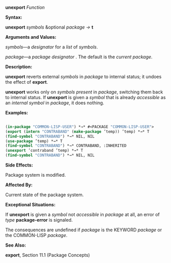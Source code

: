 **unexport** *Function* 



**Syntax:** 



**unexport** *symbols* &amp;optional *package →* **t** 



**Arguments and Values:** 



*symbols*—a *designator* for a *list* of *symbols*. 



*package*—a *package designator* . The default is the *current package*. 



**Description:** 



**unexport** reverts external *symbols* in *package* to internal status; it undoes the effect of **export**. 



**unexport** works only on *symbols present* in *package*, switching them back to internal status. If **unexport** is given a *symbol* that is already *accessible* as an *internal symbol* in *package*, it does nothing. 



**Examples:**
```lisp
 
(in-package "COMMON-LISP-USER") *→* #<PACKAGE "COMMON-LISP-USER"> 
(export (intern "CONTRABAND" (make-package ’temp)) ’temp) *→* T 
(find-symbol "CONTRABAND") *→* NIL, NIL 
(use-package ’temp) *→* T 
(find-symbol "CONTRABAND") *→* CONTRABAND, :INHERITED 
(unexport ’contraband ’temp) *→* T 
(find-symbol "CONTRABAND") *→* NIL, NIL 

```
**Side Effects:** 



Package system is modified. 



**Affected By:** 



Current state of the package system. 



**Exceptional Situations:** 



If **unexport** is given a *symbol* not *accessible* in *package* at all, an error of *type* **package-error** is signaled. 



The consequences are undefined if *package* is the KEYWORD *package* or the COMMON-LISP *package*. 



 



 



**See Also:** 



**export**, Section 11.1 (Package Concepts) 




